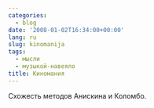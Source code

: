 ```yaml
---
categories:
  - blog
date: '2008-01-02T16:34:00+00:00'
lang: ru
slug: kinomanija
tags:
  - мысли
  - музыкой-навеяло
title: Киномания
---
```




Схожесть методов Анискина и Коломбо.